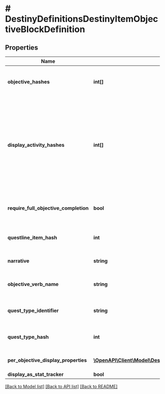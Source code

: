 # # DestinyDefinitionsDestinyItemObjectiveBlockDefinition

## Properties

Name | Type | Description | Notes
------------ | ------------- | ------------- | -------------
**objective_hashes** | **int[]** | The hashes to Objectives (DestinyObjectiveDefinition) that are part of this Quest Step, in the order that they should be rendered. | [optional]
**display_activity_hashes** | **int[]** | For every entry in objectiveHashes, there is a corresponding entry in this array at the same index. If the objective is meant to be associated with a specific DestinyActivityDefinition, there will be a valid hash at that index. Otherwise, it will be invalid (0).  Rendered somewhat obsolete by perObjectiveDisplayProperties, which currently has much the same information but may end up with more info in the future. | [optional]
**require_full_objective_completion** | **bool** | If True, all objectives must be completed for the step to be completed. If False, any one objective can be completed for the step to be completed. | [optional]
**questline_item_hash** | **int** | The hash for the DestinyInventoryItemDefinition representing the Quest to which this Quest Step belongs. | [optional]
**narrative** | **string** | The localized string for narrative text related to this quest step, if any. | [optional]
**objective_verb_name** | **string** | The localized string describing an action to be performed associated with the objectives, if any. | [optional]
**quest_type_identifier** | **string** | The identifier for the type of quest being performed, if any. Not associated with any fixed definition, yet. | [optional]
**quest_type_hash** | **int** | A hashed value for the questTypeIdentifier, because apparently I like to be redundant. | [optional]
**per_objective_display_properties** | [**\OpenAPI\Client\Model\DestinyDefinitionsDestinyObjectiveDisplayProperties[]**](DestinyDefinitionsDestinyObjectiveDisplayProperties.md) | One entry per Objective on the item, it will have related display information. | [optional]
**display_as_stat_tracker** | **bool** |  | [optional]

[[Back to Model list]](../../README.md#models) [[Back to API list]](../../README.md#endpoints) [[Back to README]](../../README.md)
